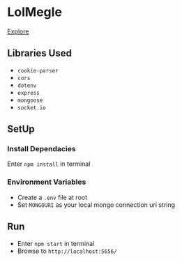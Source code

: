 # LolMegle

[Explore](https://lolmegle.herokuapp.com/)

## Libraries Used
- `cookie-parser`
- `cors`
- `dotenv`
- `express`
- `mongoose`
- `socket.io`

## SetUp
### Install Dependacies 
Enter `npm install` in terminal
### Environment Variables
- Create a `.env` file at root 
- Set `MONGOURI` as your local mongo connection uri string

## Run 
- Enter `npm start` in terminal
- Browse to `http://localhost:5656/`
